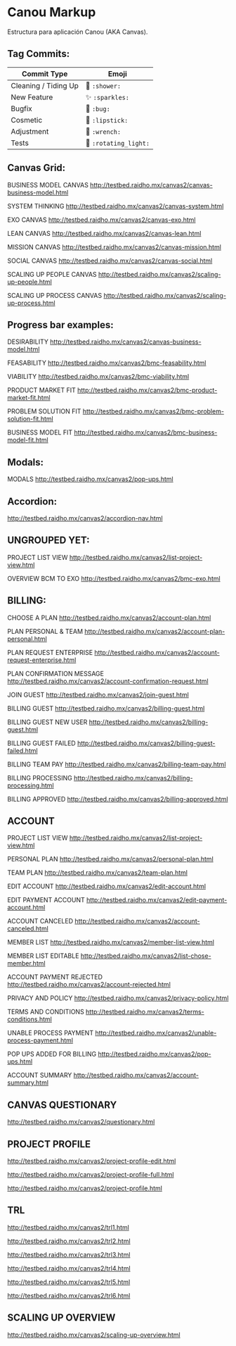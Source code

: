 # Canou Markup

Estructura para aplicación Canou (AKA Canvas).

## Tag Commits:

Commit Type | Emoji
----------  | -------------
Cleaning / Tiding Up | :shower: `:shower:`
New Feature | :sparkles: `:sparkles:`
Bugfix | :bug: `:bug:`
Cosmetic | :lipstick: `:lipstick:`
Adjustment | :wrench: `:wrench:`
Tests | :rotating_light: `:rotating_light:`

## Canvas Grid:

BUSINESS MODEL CANVAS http://testbed.raidho.mx/canvas2/canvas-business-model.html

SYSTEM THINKING http://testbed.raidho.mx/canvas2/canvas-system.html

EXO CANVAS http://testbed.raidho.mx/canvas2/canvas-exo.html

LEAN CANVAS http://testbed.raidho.mx/canvas2/canvas-lean.html

MISSION CANVAS http://testbed.raidho.mx/canvas2/canvas-mission.html

SOCIAL CANVAS http://testbed.raidho.mx/canvas2/canvas-social.html

SCALING UP PEOPLE CANVAS http://testbed.raidho.mx/canvas2/scaling-up-people.html

SCALING UP PROCESS CANVAS http://testbed.raidho.mx/canvas2/scaling-up-process.html


## Progress bar examples:

DESIRABILITY http://testbed.raidho.mx/canvas2/canvas-business-model.html

FEASABILITY http://testbed.raidho.mx/canvas2/bmc-feasability.html

VIABILITY http://testbed.raidho.mx/canvas2/bmc-viability.html

PRODUCT MARKET FIT http://testbed.raidho.mx/canvas2/bmc-product-market-fit.html

PROBLEM SOLUTION FIT http://testbed.raidho.mx/canvas2/bmc-problem-solution-fit.html

BUSINESS MODEL FIT http://testbed.raidho.mx/canvas2/bmc-business-model-fit.html


## Modals:

MODALS http://testbed.raidho.mx/canvas2/pop-ups.html


## Accordion:

http://testbed.raidho.mx/canvas2/accordion-nav.html


## UNGROUPED YET:

PROJECT LIST VIEW http://testbed.raidho.mx/canvas2/list-project-view.html

OVERVIEW BCM TO EXO http://testbed.raidho.mx/canvas2/bmc-exo.html


## BILLING:

CHOOSE A PLAN	http://testbed.raidho.mx/canvas2/account-plan.html

PLAN PERSONAL & TEAM	http://testbed.raidho.mx/canvas2/account-plan-personal.html

PLAN REQUEST ENTERPRISE	http://testbed.raidho.mx/canvas2/account-request-enterprise.html

PLAN CONFIRMATION MESSAGE	http://testbed.raidho.mx/canvas2/account-confirmation-request.html

JOIN GUEST  http://testbed.raidho.mx/canvas2/join-guest.html

BILLING GUEST http://testbed.raidho.mx/canvas2/billing-guest.html

BILLING GUEST NEW USER http://testbed.raidho.mx/canvas2/billing-guest.html

BILLING GUEST FAILED http://testbed.raidho.mx/canvas2/billing-guest-failed.html

BILLING TEAM PAY http://testbed.raidho.mx/canvas2/billing-team-pay.html

BILLING PROCESSING http://testbed.raidho.mx/canvas2/billing-processing.html

BILLING APPROVED http://testbed.raidho.mx/canvas2/billing-approved.html


## ACCOUNT

PROJECT LIST VIEW http://testbed.raidho.mx/canvas2/list-project-view.html

PERSONAL PLAN http://testbed.raidho.mx/canvas2/personal-plan.html

TEAM PLAN http://testbed.raidho.mx/canvas2/team-plan.html

EDIT ACCOUNT http://testbed.raidho.mx/canvas2/edit-account.html

EDIT PAYMENT ACCOUNT http://testbed.raidho.mx/canvas2/edit-payment-account.html

ACCOUNT CANCELED http://testbed.raidho.mx/canvas2/account-canceled.html

MEMBER LIST	http://testbed.raidho.mx/canvas2/member-list-view.html

MEMBER LIST EDITABLE  http://testbed.raidho.mx/canvas2/list-chose-member.html

ACCOUNT PAYMENT REJECTED http://testbed.raidho.mx/canvas2/account-rejected.html

PRIVACY AND POLICY	http://testbed.raidho.mx/canvas2/privacy-policy.html

TERMS AND CONDITIONS http://testbed.raidho.mx/canvas2/terms-conditions.html

UNABLE PROCESS PAYMENT http://testbed.raidho.mx/canvas2/unable-process-payment.html

POP UPS ADDED FOR BILLING http://testbed.raidho.mx/canvas2/pop-ups.html

ACCOUNT SUMMARY  http://testbed.raidho.mx/canvas2/account-summary.html


## CANVAS QUESTIONARY

http://testbed.raidho.mx/canvas2/questionary.html


## PROJECT PROFILE

http://testbed.raidho.mx/canvas2/project-profile-edit.html

http://testbed.raidho.mx/canvas2/project-profile-full.html

http://testbed.raidho.mx/canvas2/project-profile.html


## TRL

http://testbed.raidho.mx/canvas2/trl1.html

http://testbed.raidho.mx/canvas2/trl2.html

http://testbed.raidho.mx/canvas2/trl3.html

http://testbed.raidho.mx/canvas2/trl4.html

http://testbed.raidho.mx/canvas2/trl5.html

http://testbed.raidho.mx/canvas2/trl6.html


## SCALING UP OVERVIEW

http://testbed.raidho.mx/canvas2/scaling-up-overview.html
